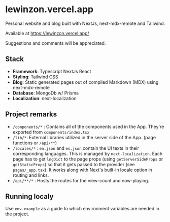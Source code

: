 # lewinzon.vercel.app

Personal website and blog built with NextJs, next-mdx-remote and Tailwind.

Available at https://lewinzon.vercel.app/

Suggestions and comments will be appreciated.

## Stack

- **Framework**: Typescript NextJs React
- **Styling**: Tailwind CSS
- **Blog**: Static generated pages out of compiled Markdown (MDX) using next-mdx-remote
- **Database**: MongoDb w/ Prisma
- **Localization**: next-localization

## Project remarks

- `/components/*` : Contains all of the components used in the App. They're exported from `components/index.tsx`
- `/lib/*`: External libraries utilized in the server side of the App. (page functions or `/api/**`)
- `/locales/*` : `en.json` and `es.json` contain the UI texts in their corresponding languages. This is managed by `next-localization`. Each page has to get `lngDict` to the page props (using `getServerSideProps` or `getStaticProps`) so that it gets passed to the provider (see `pages/_app.tsx`). It works along with Next's built-in locale option in routing and links. 
- `/api/**/*` : Hosts the routes for the view-count and now-playing. 

## Running localy

Use `env.example` as a guide to which environment variables are needed in the project.
